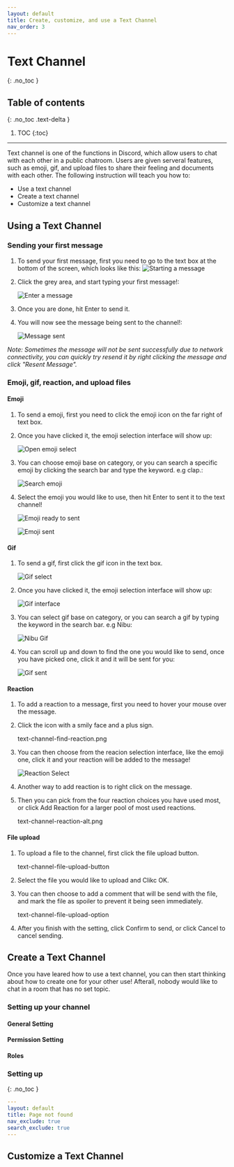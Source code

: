 ```yaml
---
layout: default
title: Create, customize, and use a Text Channel
nav_order: 3
---
```


# Text Channel
{: .no_toc }

## Table of contents
{: .no_toc .text-delta }

1. TOC
{:toc}

---
Text channel is one of the functions in Discord, which allow users to chat with each other in a public chatroom. Users are given serveral features, such as emoji, gif, and upload files to share their feeling and documents with each other. The following instruction will teach you how to:

- Use a text channel
- Create a text channel
- Customize a text channel

## Using a Text Channel

### Sending your first message

1. To send your first message, first you need to go to the text box at the bottom of the screen, which looks like this:
    ![Starting a message](https://github.com/bobsmithliu/discordfordummies/blob/gh-pages/assets/images/comm-user-doc-pic/text-channel-start-message.PNG?raw=true)

2. Click the grey area, and start typing your first message!:

    ![Enter a message](https://github.com/bobsmithliu/discordfordummies/blob/gh-pages/assets/images/comm-user-doc-pic/text-channel-text-enter.png?raw=true)

3. Once you are done, hit Enter to send it.

4. You will now see the message being sent to the channel!:

    ![Message sent](https://github.com/bobsmithliu/discordfordummies/blob/gh-pages/assets/images/comm-user-doc-pic/text-channel-msg-sent.png?raw=true)

_Note: Sometimes the message will not be sent successfully due to network connectivity, you can quickly try resend it by right clicking the message and click "Resent Message"._

### Emoji, gif, reaction, and upload files

#### Emoji

1. To send a emoji, first you need to click the emoji icon on the far right of text box.

2. Once you have clicked it, the emoji selection interface will show up:

    ![Open emoji select](https://github.com/bobsmithliu/discordfordummies/blob/gh-pages/assets/images/comm-user-doc-pic/text-channel-emoji.png?raw=true)

3. You can choose emoji base on category, or you can search a specific emoji by clicking the search bar and type the keyword. e.g clap.:

    ![Search emoji](https://github.com/bobsmithliu/discordfordummies/blob/gh-pages/assets/images/comm-user-doc-pic/text-channel-emoji-search.png?raw=true)

4. Select the emoji you would like to use, then hit Enter to sent it to the text channel!

    ![Emoji ready to sent](https://github.com/bobsmithliu/discordfordummies/blob/gh-pages/assets/images/comm-user-doc-pic/text-channel-emoji-ready-to-send.png?raw=true)

    ![Emoji sent](https://github.com/bobsmithliu/discordfordummies/blob/gh-pages/assets/images/comm-user-doc-pic/text-channel-emoji-sent.png?raw=true)




#### Gif

1. To send a gif, first click the gif icon in the text box.

    ![Gif select](https://github.com/bobsmithliu/discordfordummies/blob/gh-pages/assets/images/comm-user-doc-pic/text-channel-gif-icon.png)

2. Once you have clicked it, the emoji selection interface will show up:

    ![Gif interface](https://github.com/bobsmithliu/discordfordummies/blob/gh-pages/assets/images/comm-user-doc-pic/text-channel-gif.png)

3. You can select gif base on category, or you can search a gif by typing the keyword in the search bar. e.g Nibu:

    ![Nibu Gif](https://github.com/bobsmithliu/discordfordummies/blob/gh-pages/assets/images/comm-user-doc-pic/text-channel-gif-search.png)

4. You can scroll up and down to find the one you would like to send, once you have picked one, click it and it will be sent for you:

    ![Gif sent](https://github.com/bobsmithliu/discordfordummies/blob/gh-pages/assets/images/comm-user-doc-pic/text-channel-gif-sent.png)

#### Reaction

1. To add a reaction to a message, first you need to hover your mouse over the message.


2. Click the icon with a smily face and a plus sign.

    text-channel-find-reaction.png

3. You can then choose from the reacion selection interface, like the emoji one, click it and your reaction will be added to the message!

    ![Reaction Select](https://github.com/bobsmithliu/discordfordummies/blob/gh-pages/assets/images/comm-user-doc-pic/text-channel-add-reaction.png)

4. Another way to add reaction is to right click on the message.

5. Then you can pick from the four reaction choices you have used most, or click Add Reaction for a larger pool of most used reactions.

    text-channel-reaction-alt.png
    
#### File upload

1. To upload a file to the channel, first click the file upload button.

    text-channel-file-upload-button

2. Select the file you would like to upload and Clikc OK.

3. You can then choose to add a comment that will be send with the file, and mark the file as spoiler to prevent it being seen immediately.

    text-channel-file-upload-option

4. After you finish with the setting, click Confirm to send, or click Cancel to cancel sending.


## Create a Text Channel

Once you have leared how to use a text channel, you can then start thinking about how to create one for your other use! Afterall, nobody would like to chat in a room that has no set topic.

### Setting up your channel

#### General Setting

#### Permission Setting

#### Roles


### Setting up
{: .no_toc }

```yaml
---
layout: default
title: Page not found
nav_exclude: true
search_exclude: true
---
```
## Customize a Text Channel
